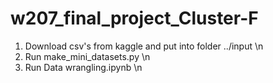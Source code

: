# w207_final_project_Cluster-F

1) Download csv's from kaggle and put into folder ../input \n
2) Run make_mini_datasets.py \n
3) Run Data wrangling.ipynb \n


